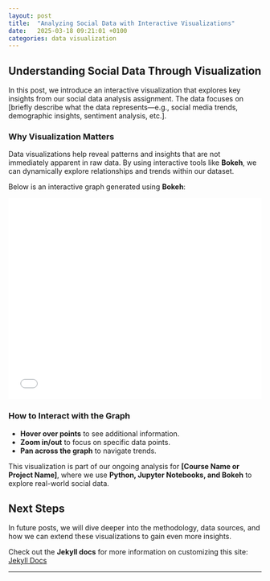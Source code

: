 ```yaml
---
layout: post
title:  "Analyzing Social Data with Interactive Visualizations"
date:   2025-03-18 09:21:01 +0100
categories: data visualization
---
```


## Understanding Social Data Through Visualization

In this post, we introduce an interactive visualization that explores key insights from our social data analysis assignment. The data focuses on [briefly describe what the data represents—e.g., social media trends, demographic insights, sentiment analysis, etc.].

### **Why Visualization Matters**
Data visualizations help reveal patterns and insights that are not immediately apparent in raw data. By using interactive tools like **Bokeh**, we can dynamically explore relationships and trends within our dataset.

Below is an interactive graph generated using **Bokeh**:

<div style="display: flex; justify-content: center;">
    <iframe src="/assets/interactive_plot.html" width="700px" height="400px" style="border: none;"></iframe>
</div>


### **How to Interact with the Graph**
- **Hover over points** to see additional information.
- **Zoom in/out** to focus on specific data points.
- **Pan across the graph** to navigate trends.

This visualization is part of our ongoing analysis for **[Course Name or Project Name]**, where we use **Python, Jupyter Notebooks, and Bokeh** to explore real-world social data.

## Next Steps
In future posts, we will dive deeper into the methodology, data sources, and how we can extend these visualizations to gain even more insights.

Check out the **Jekyll docs** for more information on customizing this site:
[Jekyll Docs](https://jekyllrb.com/docs/home)

---
